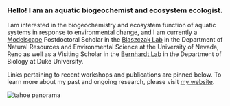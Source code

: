 ### Hello! I am an aquatic biogeochemist and ecosystem ecologist.

I am interested in the biogeochemistry and ecosystem function of aquatic systems in response to environmental change, and I am currently a [Modelscape](https://microcollaborative.atlassian.net/wiki/spaces/MP/overview) Postdoctoral Scholar in the [Blaszczak Lab](https://blaszczaklab.weebly.com/) in the Department of Natural Resources and Environmental Science at the University of Nevada, Reno as well as a Visiting Scholar in the [Bernhardt Lab](https://nicholas.duke.edu/people/faculty/bernhardt) in the Department of Biology at Duke University. 

Links pertaining to recent workshops and publications are pinned below. To learn more about my past and ongoing research, please visit [my website](https://www.heililowman.com/research.html).

![tahoe panorama](IMG_4018.png) 

<!--
everything below here is hidden ...
**hlowman/hlowman** is a ✨ _special_ ✨ repository because its `README.md` (this file) appears on your GitHub profile.

Here are some ideas to get you started:

- 🔭 I’m currently working on ...
- 🌱 I’m currently learning ...
- 👯 I’m looking to collaborate on ...
- 🤔 I’m looking for help with ...
- 💬 Ask me about ...
- 📫 How to reach me: ...
- 😄 Pronouns: ...
- ⚡ Fun fact: ...
-->
